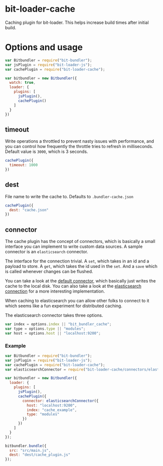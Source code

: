# bit-loader-cache
Caching plugin for bit-loader. This helps increase build times after initial build.


# Options and usage

``` javascript
var Bitbundler = require("bit-bundler");
var jsPlugin = require("bit-loader-js");
var cachePlugin = require("bit-loader-cache");

var bitbundler = new Bitbundler({
  watch: true,
  loader: {
    plugins: [
      jsPlugin(),
      cachePlugin()
    ]
  }
})
```

## timeout
Write operations a throttled to prevent nasty issues with performance, and you can control how frequently the throttle tries to refresh in milliseconds.  Default value is `3000`, which is 3 seconds.

``` javascript
cachePlugin({
  timeout: 1000
})
```

## dest
File name to write the cache to. Defaults to `.bundler-cache.json`

``` javascript
cachePlugin({
  dest: "cache.json"
})
```

## connector
The cache plugin has the concept of connectors, which is basically a small interface you can implement to write custom data sources.  A sample connector is an `elasticsearch` connector.

The interface for the connection trivial.  A `set`, which takes in an id and a payload to store. A `get`, which takes the id used in the `set`. And a `save` which is called whenever changes can be flushed.

You can take a look at the [default connector](https://github.com/MiguelCastillo/bit-loader-cache/blob/master/connectors/smallDB.js), which basically just writes the cache to the local disk.  You can also take a look at the [elasticsearch connection](https://github.com/MiguelCastillo/bit-loader-cache/blob/master/connectors/elasticsearch.js) for a more interesting implementation.

When caching to elasticsearch you can allow other folks to connect to it which seems like a fun experiment for distributed caching.

The elasticsearch connector takes three options.

``` javascript
var index = options.index || "bit_bundler_cache";
var type = options.type || "modules";
var host = options.host || "localhost:9200";
```

### Example

``` javascript
var Bitbundler = require("bit-bundler");
var jsPlugin = require("bit-loader-js");
var cachePlugin = require("bit-loader-cache");
var elasticsearchConnector = require("bit-loader-cache/connectors/elasticsearch");

var bitbundler = new Bitbundler({
  loader: {
    plugins: [
      jsPlugin(),
      cachePlugin({
        connector: elasticsearchConnector({
          host: "localhost:9200",
          index: "cache_example",
          type: "modules"
        })
      })
    ]
  }
});

bitbundler.bundle({
  src: "src/main.js",
  dest: "dest/cache_plugin.js"
});
```
